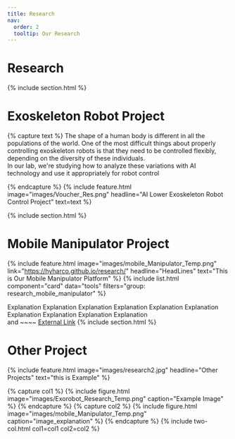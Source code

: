 ```yaml
---
title: Research
nav:
  order: 2
  tooltip: Our Research
---
```


# <i class="fas fa-search"></i> Research

{% include section.html %}
# Exoskeleton Robot Project
<!-- {% include list.html component="card" data="tools" filters="group: featured" %} -->
{% capture text %}
The shape of a human body is different in all the populations of the world. One of the most difficult things about properly controlling exoskeleton robots is that they need to be controlled flexibly, depending on the diversity of these individuals.  
In our lab, we're studying how to analyze these variations with AI technology and use it appropriately for robot control
<!-- {:.center} -->
{% endcapture %}
{%
  include feature.html
  image="images/Voucher_Res.png"
  headline="AI Lower Exoskeleton Robot Control Project"
  text=text
%}

   
<!-- [External Link](https://www.naver.com) -->
{% include section.html %}


# Mobile Manipulator Project
{%
  include feature.html
  image="images/mobile_Manipulator_Temp.png"
  link="https://hyharco.github.io/research/"
  headline="HeadLines"
  text="This is Our Mobile Manipulator Platform"
%}
{% include list.html component="card" data="tools" filters="group: research_mobile_manipulator" %}

Explanation Explanation Explanation Explanation Explanation Explanation Explanation Explanation Explanation Explanation   
and ~~~~ [External Link](https://www.naver.com)
{% include section.html %}


# Other Project
{%
  include feature.html
  image="images/research2.jpg"
  headline="Other Projects"
  text="this is Example"
%}


{% capture col1 %}
{%
  include figure.html
  image="images/Exorobot_Research_Temp.png"
  caption="Example Image"
%}
{% endcapture %}
{% capture col2 %}
{%
  include figure.html
  image="images/mobile_Manipulator_Temp.png"
  caption="image_explanation"
%}
{% endcapture %}
{% include two-col.html col1=col1 col2=col2 %}




<!-- {%
  include feature_imgleft.html
  image="images/harco_drive.png"
  link="http://hyu-harco.myds.me:5000/#/signin"
%} -->




